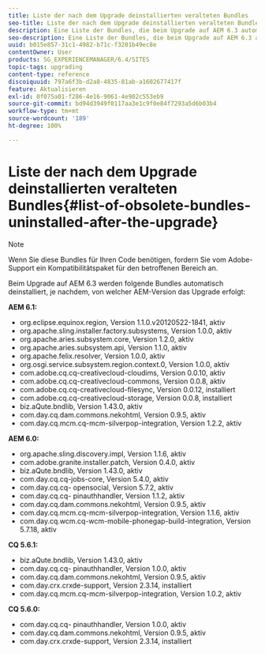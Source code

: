 ```yaml
---
title: Liste der nach dem Upgrade deinstallierten veralteten Bundles
seo-title: Liste der nach dem Upgrade deinstallierten veralteten Bundles
description: Eine Liste der Bundles, die beim Upgrade auf AEM 6.3 automatisch deinstalliert werden.
seo-description: Eine Liste der Bundles, die beim Upgrade auf AEM 6.3 automatisch deinstalliert werden.
uuid: b015e857-31c1-4982-b71c-f3201b49ec8e
contentOwner: User
products: SG_EXPERIENCEMANAGER/6.4/SITES
topic-tags: upgrading
content-type: reference
discoiquuid: 797a6f3b-d2a8-4835-81ab-a1602677417f
feature: Aktualisieren
exl-id: 0f075a01-f286-4e16-9061-4e902c553eb9
source-git-commit: bd94d3949f0117aa3e1c9f0e84f7293a5d6b03b4
workflow-type: tm+mt
source-wordcount: '189'
ht-degree: 100%

---
```


# Liste der nach dem Upgrade deinstallierten veralteten Bundles{#list-of-obsolete-bundles-uninstalled-after-the-upgrade}

>[!NOTE]
>
>Wenn Sie diese Bundles für Ihren Code benötigen, fordern Sie vom Adobe-Support ein Kompatibilitätspaket für den betroffenen Bereich an. 

Beim Upgrade auf AEM 6.3 werden folgende Bundles automatisch deinstalliert, je nachdem, von welcher AEM-Version das Upgrade erfolgt:

**AEM 6.1:**

* org.eclipse.equinox.region, Version 1.1.0.v20120522-1841, aktiv
* org.apache.sling.installer.factory.subsystems, 
Version 1.0.0, aktiv
* org.apache.aries.subsystem.core, Version 1.2.0, aktiv
* org.apache.aries.subsystem.api, Version 1.1.0, aktiv
* org.apache.felix.resolver, Version 1.0.0, aktiv
* org.osgi.service.subsystem.region.context.0, Version 1.0.0, aktiv
* com.adobe.cq.cq-creativecloud-cloudims, Version 0.0.10, aktiv
* com.adobe.cq.cq-creativecloud-commons, Version 0.0.8, aktiv
* com.adobe.cq.cq-creativecloud-filesync, Version 0.0.12, installiert
* com.adobe.cq.cq-creativecloud-storage, Version 0.0.8, installiert
* biz.aQute.bndlib, Version 1.43.0, aktiv
* com.day.cq.dam.commons.nekohtml, Version 0.9.5, aktiv
* com.day.cq.mcm.cq-mcm-silverpop-integration, Version 1.2.2, aktiv

**AEM 6.0:**

* org.apache.sling.discovery.impl, Version 1.1.6, aktiv
* com.adobe.granite.installer.patch, Version 0.4.0, aktiv
* biz.aQute.bndlib, Version 1.43.0, aktiv
* com.day.cq.cq-jobs-core, Version 5.4.0, aktiv
* com.day.cq.cq- opensocial, Version 5.7.2, aktiv
* com.day.cq.cq- pinauthhandler, Version 1.1.2, aktiv
* com.day.cq.dam.commons.nekohtml, Version 0.9.5, aktiv
* com.day.cq.mcm.cq-mcm-silverpop-integration, Version 1.1.6, aktiv
* com.day.cq.wcm.cq-wcm-mobile-phonegap-build-integration, Version 5.7.18, aktiv

**CQ 5.6.1:**

* biz.aQute.bndlib, Version 1.43.0, aktiv
* com.day.cq.cq- pinauthhandler, Version 1.0.0, aktiv
* com.day.cq.dam.commons.nekohtml, Version 0.9.5, aktiv
* com.day.crx.crxde-support, Version 2.3.14, installiert
* com.day.cq.mcm.cq-mcm-silverpop-integration, Version 1.0.2, aktiv

**CQ 5.6.0:**

* com.day.cq.cq- pinauthhandler, Version 1.0.0, aktiv
* com.day.cq.dam.commons.nekohtml, Version 0.9.5, aktiv
* com.day.crx.crxde-support, Version 2.3.14, installiert
